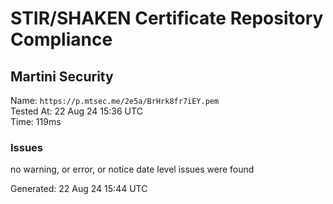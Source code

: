 # STIR/SHAKEN Certificate Repository Compliance

## Martini Security

Name: `https://p.mtsec.me/2e5a/BrHrk8fr7iEY.pem`\
Tested At: 22 Aug 24 15:36 UTC\
Time: 119ms

### Issues

no warning, or error, or notice date level issues were found

Generated: 22 Aug 24 15:44 UTC